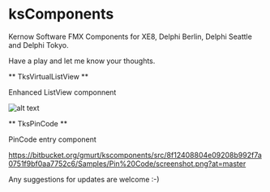 # ksComponents

Kernow Software FMX Components for XE8, Delphi Berlin, Delphi Seattle and Delphi Tokyo.

Have a play and let me know your thoughts.

** TksVirtualListView **

Enhanced ListView componnent

![alt text](https://bitbucket.org/gmurt/kscomponents/src/8f12408804e09208b992f7a0751f9bf0aa7752c6/Samples/VirtualListView/screenshot.png "Logo Title Text 1")




** TksPinCode **

PinCode entry component

https://bitbucket.org/gmurt/kscomponents/src/8f12408804e09208b992f7a0751f9bf0aa7752c6/Samples/Pin%20Code/screenshot.png?at=master



Any suggestions for updates are welcome :-) 